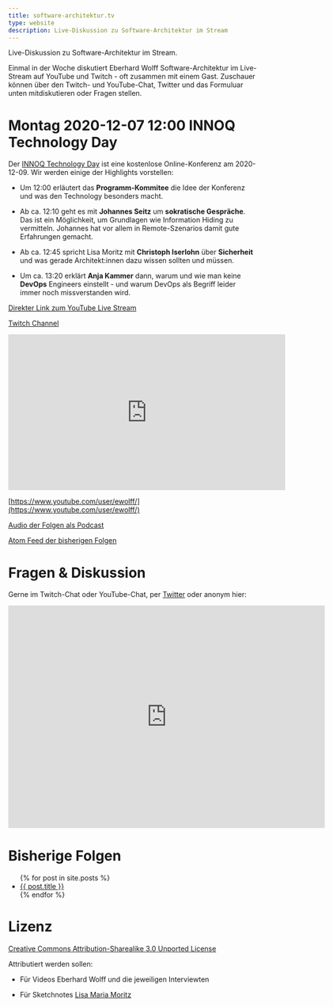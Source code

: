 ```yaml
---
title: software-architektur.tv
type: website
description: Live-Diskussion zu Software-Architektur im Stream
---
```


Live-Diskussion zu Software-Architektur im Stream. 

Einmal in der Woche diskutiert Eberhard Wolff Software-Architektur im
Live-Stream auf YouTube und Twitch - oft zusammen mit einem
Gast. Zuschauer können über den Twitch- und YouTube-Chat, Twitter und
das Formuluar unten mitdiskutieren oder Fragen
stellen. 

# Montag 2020-12-07 12:00 INNOQ Technology Day

Der [INNOQ Technology Day](https://technologyday.innoq.com/) ist eine
kostenlose Online-Konferenz am 2020-12-09. Wir werden einige der
Highlights vorstellen:

* Um 12:00 erläutert das **Programm-Kommitee** die Idee der Konferenz und
  was den Technology besonders macht.
  
* Ab ca. 12:10 geht es mit **Johannes Seitz** um **sokratische Gespräche**. Das
  ist ein Möglichkeit, um Grundlagen wie Information Hiding zu
  vermitteln. Johannes hat vor allem in Remote-Szenarios damit gute
  Erfahrungen gemacht.
  
* Ab ca. 12:45 spricht Lisa Moritz mit **Christoph Iserlohn** über
  **Sicherheit** und was gerade Architekt:innen dazu wissen sollten und
  müssen.
  
* Um ca. 13:20 erklärt **Anja Kammer** dann, warum und wie man keine
  **DevOps** Engineers einstellt - und warum DevOps als Begriff leider
  immer noch missverstanden wird.

[Direkter Link zum YouTube Live Stream](https://www.youtube.com/watch?v=R2vpINhh5Pg)

[Twitch Channel](https://www.twitch.tv/ebrwolff)

<div class="embed-container">
	<iframe width="560" height="315"
src="https://www.youtube.com/embed/kb0fjEVPq9M" frameborder="0"
allow="accelerometer; autoplay; encrypted-media; gyroscope;
       picture-in-picture" allowfullscreen></iframe>
</div>

[https://www.youtube.com/user/ewolff/](https://www.youtube.com/user/ewolff/)

[Audio der Folgen als Podcast](podcast.html)

[Atom Feed der bisherigen Folgen](feed.xml)

# Fragen & Diskussion

Gerne im Twitch-Chat oder YouTube-Chat, per [Twitter](https://twitter.com/ewolff) oder anonym
hier:

<div class="embed-container">
<div class="ratio4x3">
<iframe
src="https://docs.google.com/forms/d/e/1FAIpQLSf0xIZkNG_wRJ0IiobVcO3Z-q3dQMcwYTww0wgiWCupZCKM4A/viewform?embedded=true"
width="640" height="450" frameborder="0" marginheight="0"
marginwidth="0">Loading…</iframe>
</div>
</div>

# Bisherige Folgen

<ul>
{% for post in site.posts %}
   <li>
   <a href="{{ post.url }}">{{ post.title }}</a>
   </li>
{% endfor %}
</ul>

# Lizenz

[Creative Commons Attribution-Sharealike 3.0 Unported
License](http://creativecommons.org/licenses/by-sa/3.0/)

Attributiert werden sollen:

* Für Videos Eberhard Wolff und die jeweiligen Interviewten

* Für Sketchnotes [Lisa Maria Moritz](https://twitter.com/Teapot4181)
